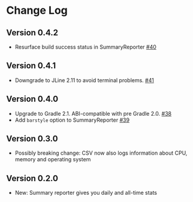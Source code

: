 Change Log
==========

Version 0.4.2
-------------

 * Resurface build success status in SummaryReporter
   [#40](https://github.com/passy/build-time-tracker-plugin/issues/40)

Version 0.4.1
-------------

 * Downgrade to JLine 2.11 to avoid terminal problems.
   [#41](https://github.com/passy/build-time-tracker-plugin/pull/38)

Version 0.4.0
-------------

 * Upgrade to Gradle 2.1. ABI-compatible with pre Gradle 2.0.
   [#38](https://github.com/passy/build-time-tracker-plugin/pull/38)
 * Add `barstyle` option to SummaryReporter
   [#39](https://github.com/passy/build-time-tracker-plugin/pull/39)

Version 0.3.0
-------------

 * Possibly breaking change: CSV now also logs information about CPU, memory and
   operating system

Version 0.2.0
-------------

 * New: Summary reporter gives you daily and all-time stats
